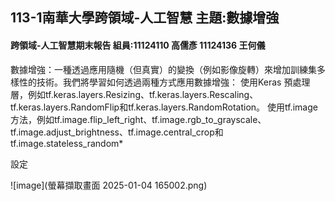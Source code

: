 113-1南華大學跨領域-人工智慧 主題:數據增強
--------------------------------------------------------------------
#### 跨領域-人工智慧期末報告 組員:11124110 高儒彥 11124136 王何儀

數據增強：一種透過應用隨機（但真實）的變換（例如影像旋轉）來增加訓練集多樣性的技術。我們將學習如何透過兩種方式應用數據增強：
使用Keras 預處理層，例如tf.keras.layers.Resizing、tf.keras.layers.Rescaling、tf.keras.layers.RandomFlip和tf.keras.layers.RandomRotation。
使用tf.image方法，例如tf.image.flip_left_right、tf.image.rgb_to_grayscale、tf.image.adjust_brightness、tf.image.central_crop和tf.image.stateless_random*

設定

![image](螢幕擷取畫面 2025-01-04 165002.png)
